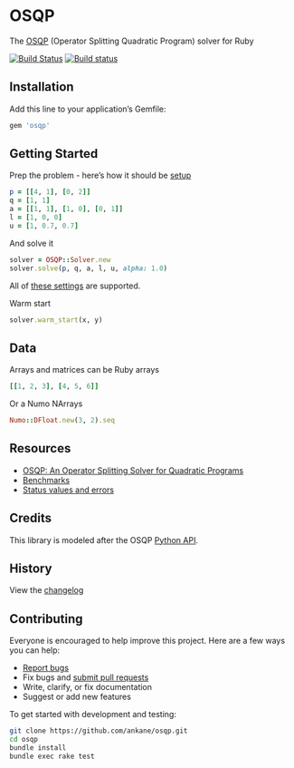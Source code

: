# OSQP

The [OSQP](https://osqp.org/) (Operator Splitting Quadratic Program) solver for Ruby

[![Build Status](https://travis-ci.org/ankane/osqp.svg?branch=master)](https://travis-ci.org/ankane/osqp) [![Build status](https://ci.appveyor.com/api/projects/status/o93q4b56anxmnvwn/branch/master?svg=true)](https://ci.appveyor.com/project/ankane/osqp/branch/master)

## Installation

Add this line to your application’s Gemfile:

```ruby
gem 'osqp'
```

## Getting Started

Prep the problem - here’s how it should be [setup](https://osqp.org/docs/examples/setup-and-solve.html)

```ruby
p = [[4, 1], [0, 2]]
q = [1, 1]
a = [[1, 1], [1, 0], [0, 1]]
l = [1, 0, 0]
u = [1, 0.7, 0.7]
```

And solve it

```ruby
solver = OSQP::Solver.new
solver.solve(p, q, a, l, u, alpha: 1.0)
```

All of [these settings](https://osqp.org/docs/interfaces/solver_settings.html#solver-settings) are supported.

Warm start

```ruby
solver.warm_start(x, y)
```

## Data

Arrays and matrices can be Ruby arrays

```ruby
[[1, 2, 3], [4, 5, 6]]
```

Or a Numo NArrays

```ruby
Numo::DFloat.new(3, 2).seq
```

## Resources

- [OSQP: An Operator Splitting Solver for Quadratic Programs](https://arxiv.org/pdf/1711.08013.pdf)
- [Benchmarks](https://github.com/oxfordcontrol/osqp_benchmarks)
- [Status values and errors](https://osqp.org/docs/interfaces/status_values.html)

## Credits

This library is modeled after the OSQP [Python API](https://osqp.org/docs/interfaces/python.html).

## History

View the [changelog](https://github.com/ankane/osqp/blob/master/CHANGELOG.md)

## Contributing

Everyone is encouraged to help improve this project. Here are a few ways you can help:

- [Report bugs](https://github.com/ankane/osqp/issues)
- Fix bugs and [submit pull requests](https://github.com/ankane/osqp/pulls)
- Write, clarify, or fix documentation
- Suggest or add new features

To get started with development and testing:

```sh
git clone https://github.com/ankane/osqp.git
cd osqp
bundle install
bundle exec rake test
```
